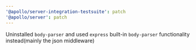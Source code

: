 ```yaml
---
'@apollo/server-integration-testsuite': patch
'@apollo/server': patch
---
```


Uninstalled `body-parser` and used `express` built-in `body-parser` functionality instead(mainly the json middleware)
